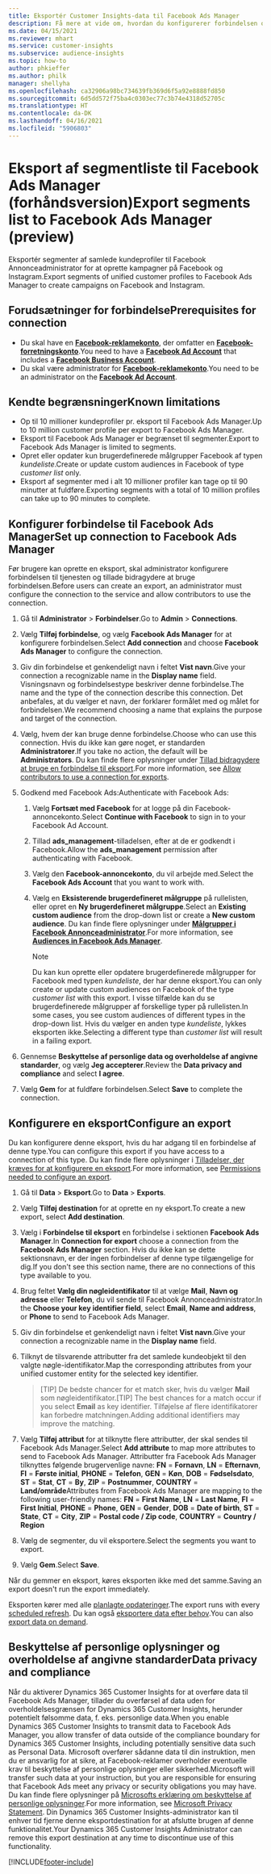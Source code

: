 ```yaml
---
title: Eksportér Customer Insights-data til Facebook Ads Manager
description: Få mere at vide om, hvordan du konfigurerer forbindelsen og eksporterer til Facebook Ads Manager.
ms.date: 04/15/2021
ms.reviewer: mhart
ms.service: customer-insights
ms.subservice: audience-insights
ms.topic: how-to
author: phkieffer
ms.author: philk
manager: shellyha
ms.openlocfilehash: ca32906a98bc734639fb369d6f5a92e8888fd850
ms.sourcegitcommit: 6d5dd572f75ba4c0303ec77c3b74e4318d52705c
ms.translationtype: HT
ms.contentlocale: da-DK
ms.lasthandoff: 04/16/2021
ms.locfileid: "5906803"
---
```

# <a name="export-segments-list-to-facebook-ads-manager-preview"></a><span data-ttu-id="9585a-103">Eksport af segmentliste til Facebook Ads Manager (forhåndsversion)</span><span class="sxs-lookup"><span data-stu-id="9585a-103">Export segments list to Facebook Ads Manager (preview)</span></span>

<span data-ttu-id="9585a-104">Eksportér segmenter af samlede kundeprofiler til Facebook Annonceadministrator for at oprette kampagner på Facebook og Instagram.</span><span class="sxs-lookup"><span data-stu-id="9585a-104">Export segments of unified customer profiles to Facebook Ads Manager to create campaigns on Facebook and Instagram.</span></span>

## <a name="prerequisites-for-connection"></a><span data-ttu-id="9585a-105">Forudsætninger for forbindelse</span><span class="sxs-lookup"><span data-stu-id="9585a-105">Prerequisites for connection</span></span>

- <span data-ttu-id="9585a-106">Du skal have en [**Facebook-reklamekonto**](https://www.facebook.com/business/learn/lessons/step-by-step-ads-manager-account), der omfatter en [**Facebook-forretningskonto**](https://business.facebook.com/).</span><span class="sxs-lookup"><span data-stu-id="9585a-106">You need to have a [**Facebook Ad Account**](https://www.facebook.com/business/learn/lessons/step-by-step-ads-manager-account) that includes a [**Facebook Business Account**](https://business.facebook.com/).</span></span>
- <span data-ttu-id="9585a-107">Du skal være administrator for [**Facebook-reklamekonto**](https://www.facebook.com/business/learn/lessons/step-by-step-ads-manager-account).</span><span class="sxs-lookup"><span data-stu-id="9585a-107">You need to be an administrator on the [**Facebook Ad Account**](https://www.facebook.com/business/learn/lessons/step-by-step-ads-manager-account).</span></span>

## <a name="known-limitations"></a><span data-ttu-id="9585a-108">Kendte begrænsninger</span><span class="sxs-lookup"><span data-stu-id="9585a-108">Known limitations</span></span>

- <span data-ttu-id="9585a-109">Op til 10 millioner kundeprofiler pr. eksport til Facebook Ads Manager.</span><span class="sxs-lookup"><span data-stu-id="9585a-109">Up to 10 million customer profile per export to Facebook Ads Manager.</span></span>
- <span data-ttu-id="9585a-110">Eksport til Facebook Ads Manager er begrænset til segmenter.</span><span class="sxs-lookup"><span data-stu-id="9585a-110">Export to Facebook Ads Manager is limited to segments.</span></span>
- <span data-ttu-id="9585a-111">Opret eller opdater kun brugerdefinerede målgrupper Facebook af typen *kundeliste*.</span><span class="sxs-lookup"><span data-stu-id="9585a-111">Create or update custom audiences in Facebook of type *customer list* only.</span></span>
- <span data-ttu-id="9585a-112">Eksport af segmenter med i alt 10 millioner profiler kan tage op til 90 minutter at fuldføre.</span><span class="sxs-lookup"><span data-stu-id="9585a-112">Exporting segments with a total of 10 million profiles can take up to 90 minutes to complete.</span></span>

## <a name="set-up-connection-to-facebook-ads-manager"></a><span data-ttu-id="9585a-113">Konfigurer forbindelse til Facebook Ads Manager</span><span class="sxs-lookup"><span data-stu-id="9585a-113">Set up connection to Facebook Ads Manager</span></span>

<span data-ttu-id="9585a-114">Før brugere kan oprette en eksport, skal administrator konfigurere forbindelsen til tjenesten og tillade bidragydere at bruge forbindelsen.</span><span class="sxs-lookup"><span data-stu-id="9585a-114">Before users can create an export, an administrator must configure the connection to the service and allow contributors to use the connection.</span></span>

1. <span data-ttu-id="9585a-115">Gå til **Administrator** > **Forbindelser**.</span><span class="sxs-lookup"><span data-stu-id="9585a-115">Go to **Admin** > **Connections**.</span></span>

1. <span data-ttu-id="9585a-116">Vælg **Tilføj forbindelse**, og vælg **Facebook Ads Manager** for at konfigurere forbindelsen.</span><span class="sxs-lookup"><span data-stu-id="9585a-116">Select **Add connection** and choose **Facebook Ads Manager** to configure the connection.</span></span>

1. <span data-ttu-id="9585a-117">Giv din forbindelse et genkendeligt navn i feltet **Vist navn**.</span><span class="sxs-lookup"><span data-stu-id="9585a-117">Give your connection a recognizable name in the **Display name** field.</span></span> <span data-ttu-id="9585a-118">Visningsnavn og forbindelsestype beskriver denne forbindelse.</span><span class="sxs-lookup"><span data-stu-id="9585a-118">The name and the type of the connection describe this connection.</span></span> <span data-ttu-id="9585a-119">Det anbefales, at du vælger et navn, der forklarer formålet med og målet for forbindelsen.</span><span class="sxs-lookup"><span data-stu-id="9585a-119">We recommend choosing a name that explains the purpose and target of the connection.</span></span>

1. <span data-ttu-id="9585a-120">Vælg, hvem der kan bruge denne forbindelse.</span><span class="sxs-lookup"><span data-stu-id="9585a-120">Choose who can use this connection.</span></span> <span data-ttu-id="9585a-121">Hvis du ikke kan gøre noget, er standarden **Administratorer**.</span><span class="sxs-lookup"><span data-stu-id="9585a-121">If you take no action, the default will be **Administrators**.</span></span> <span data-ttu-id="9585a-122">Du kan finde flere oplysninger under [Tillad bidragydere at bruge en forbindelse til eksport](connections.md#allow-contributors-to-use-a-connection-for-exports).</span><span class="sxs-lookup"><span data-stu-id="9585a-122">For more information, see [Allow contributors to use a connection for exports](connections.md#allow-contributors-to-use-a-connection-for-exports).</span></span>

1. <span data-ttu-id="9585a-123">Godkend med Facebook Ads:</span><span class="sxs-lookup"><span data-stu-id="9585a-123">Authenticate with Facebook Ads:</span></span> 

   1. <span data-ttu-id="9585a-124">Vælg **Fortsæt med Facebook** for at logge på din Facebook-annoncekonto.</span><span class="sxs-lookup"><span data-stu-id="9585a-124">Select **Continue with Facebook** to sign in to your Facebook Ad Account.</span></span>

   1. <span data-ttu-id="9585a-125">Tillad **ads_management**-tilladelsen, efter at de er godkendt i Facebook.</span><span class="sxs-lookup"><span data-stu-id="9585a-125">Allow the **ads_management** permission after authenticating with Facebook.</span></span>

   1. <span data-ttu-id="9585a-126">Vælg den **Facebook-annoncekonto**, du vil arbejde med.</span><span class="sxs-lookup"><span data-stu-id="9585a-126">Select the **Facebook Ads Account** that you want to work with.</span></span>

   1. <span data-ttu-id="9585a-127">Vælg en **Eksisterende brugerdefineret målgruppe** på rullelisten, eller opret en **Ny brugerdefineret målgruppe**.</span><span class="sxs-lookup"><span data-stu-id="9585a-127">Select an **Existing custom audience** from the drop-down list or create a **New custom audience**.</span></span> <span data-ttu-id="9585a-128">Du kan finde flere oplysninger under [**Målgrupper i Facebook Annonceadministrator**](https://www.facebook.com/business/help/744354708981227?id=2469097953376494).</span><span class="sxs-lookup"><span data-stu-id="9585a-128">For more information, see [**Audiences in Facebook Ads Manager**](https://www.facebook.com/business/help/744354708981227?id=2469097953376494).</span></span>
      > [!NOTE]
      > <span data-ttu-id="9585a-129">Du kan kun oprette eller opdatere brugerdefinerede målgrupper for Facebook med typen *kundeliste*, der har denne eksport.</span><span class="sxs-lookup"><span data-stu-id="9585a-129">You can only create or update custom audiences on Facebook of the type *customer list* with this export.</span></span> <span data-ttu-id="9585a-130">I visse tilfælde kan du se brugerdefinerede målgrupper af forskellige typer på rullelisten.</span><span class="sxs-lookup"><span data-stu-id="9585a-130">In some cases, you see custom audiences of different types in the drop-down list.</span></span> <span data-ttu-id="9585a-131">Hvis du vælger en anden type *kundeliste*, lykkes eksporten ikke.</span><span class="sxs-lookup"><span data-stu-id="9585a-131">Selecting a different type than *customer list* will result in a failing export.</span></span> 

1. <span data-ttu-id="9585a-132">Gennemse **Beskyttelse af personlige data og overholdelse af angivne standarder**, og vælg **Jeg accepterer**.</span><span class="sxs-lookup"><span data-stu-id="9585a-132">Review the **Data privacy and compliance** and select **I agree**.</span></span>

1. <span data-ttu-id="9585a-133">Vælg **Gem** for at fuldføre forbindelsen.</span><span class="sxs-lookup"><span data-stu-id="9585a-133">Select **Save** to complete the connection.</span></span>

## <a name="configure-an-export"></a><span data-ttu-id="9585a-134">Konfigurere en eksport</span><span class="sxs-lookup"><span data-stu-id="9585a-134">Configure an export</span></span>

<span data-ttu-id="9585a-135">Du kan konfigurere denne eksport, hvis du har adgang til en forbindelse af denne type.</span><span class="sxs-lookup"><span data-stu-id="9585a-135">You can configure this export if you have access to a connection of this type.</span></span> <span data-ttu-id="9585a-136">Du kan finde flere oplysninger i [Tilladelser, der kræves for at konfigurere en eksport](export-destinations.md#set-up-a-new-export).</span><span class="sxs-lookup"><span data-stu-id="9585a-136">For more information, see [Permissions needed to configure an export](export-destinations.md#set-up-a-new-export).</span></span>

1. <span data-ttu-id="9585a-137">Gå til **Data** > **Eksport**.</span><span class="sxs-lookup"><span data-stu-id="9585a-137">Go to **Data** > **Exports**.</span></span>

1. <span data-ttu-id="9585a-138">Vælg **Tilføj destination** for at oprette en ny eksport.</span><span class="sxs-lookup"><span data-stu-id="9585a-138">To create a new export, select **Add destination**.</span></span> 

1. <span data-ttu-id="9585a-139">Vælg i **Forbindelse til eksport** en forbindelse i sektionen **Facebook Ads Manager**.</span><span class="sxs-lookup"><span data-stu-id="9585a-139">In **Connection for export** choose a connection from the **Facebook Ads Manager** section.</span></span> <span data-ttu-id="9585a-140">Hvis du ikke kan se dette sektionsnavn, er der ingen forbindelser af denne type tilgængelige for dig.</span><span class="sxs-lookup"><span data-stu-id="9585a-140">If you don't see this section name, there are no connections of this type available to you.</span></span>

1. <span data-ttu-id="9585a-141">Brug feltet **Vælg din nøgleidentifikator** til at vælge **Mail**, **Navn og adresse** eller **Telefon**, du vil sende til Facebook Annonceadministrator.</span><span class="sxs-lookup"><span data-stu-id="9585a-141">In the **Choose your key identifier field**, select **Email**, **Name and address**, or **Phone** to send to Facebook Ads Manager.</span></span> 

1. <span data-ttu-id="9585a-142">Giv din forbindelse et genkendeligt navn i feltet **Vist navn**.</span><span class="sxs-lookup"><span data-stu-id="9585a-142">Give your connection a recognizable name in the **Display name** field.</span></span>

1. <span data-ttu-id="9585a-143">Tilknyt de tilsvarende attributter fra det samlede kundeobjekt til den valgte nøgle-identifikator.</span><span class="sxs-lookup"><span data-stu-id="9585a-143">Map the corresponding attributes from your unified customer entity for the selected key identifier.</span></span>
   > <span data-ttu-id="9585a-144">[TIP] De bedste chancer for et match sker, hvis du vælger **Mail** som nøgleidentifikator.</span><span class="sxs-lookup"><span data-stu-id="9585a-144">[TIP] The best chances for a match occur if you select **Email** as key identifier.</span></span> <span data-ttu-id="9585a-145">Tilføjelse af flere identifikatorer kan forbedre matchningen.</span><span class="sxs-lookup"><span data-stu-id="9585a-145">Adding additional identifiers may improve the matching.</span></span>

1. <span data-ttu-id="9585a-146">Vælg **Tilføj attribut** for at tilknytte flere attributter, der skal sendes til Facebook Ads Manager.</span><span class="sxs-lookup"><span data-stu-id="9585a-146">Select **Add attribute** to map more attributes to send to Facebook Ads Manager.</span></span> <span data-ttu-id="9585a-147">Attributter fra Facebook Ads Manager tilknyttes følgende brugervenlige navne: **FN** = **Fornavn**, **LN** = **Efternavn**, **FI** = **Første initial**, **PHONE** = **Telefon**, **GEN** = **Køn**, **DOB** = **Fødselsdato**, **ST** = **Stat**, **CT** = **By**, **ZIP** = **Postnummer**, **COUNTRY** = **Land/område**</span><span class="sxs-lookup"><span data-stu-id="9585a-147">Attributes from Facebook Ads Manager are mapping to the following user-friendly names: **FN** = **First Name**, **LN** = **Last Name**, **FI** = **First Initial**, **PHONE** = **Phone**, **GEN** = **Gender**, **DOB** = **Date of birth**, **ST** = **State**, **CT** = **City**, **ZIP** = **Postal code / Zip code**, **COUNTRY** = **Country / Region**</span></span>

1. <span data-ttu-id="9585a-148">Vælg de segmenter, du vil eksportere.</span><span class="sxs-lookup"><span data-stu-id="9585a-148">Select the segments you want to export.</span></span>

1. <span data-ttu-id="9585a-149">Vælg **Gem**.</span><span class="sxs-lookup"><span data-stu-id="9585a-149">Select **Save**.</span></span>

<span data-ttu-id="9585a-150">Når du gemmer en eksport, køres eksporten ikke med det samme.</span><span class="sxs-lookup"><span data-stu-id="9585a-150">Saving an export doesn't run the export immediately.</span></span>

<span data-ttu-id="9585a-151">Eksporten kører med alle [planlagte opdateringer](system.md#schedule-tab).</span><span class="sxs-lookup"><span data-stu-id="9585a-151">The export runs with every [scheduled refresh](system.md#schedule-tab).</span></span> <span data-ttu-id="9585a-152">Du kan også [eksportere data efter behov](export-destinations.md#run-exports-on-demand).</span><span class="sxs-lookup"><span data-stu-id="9585a-152">You can also [export data on demand](export-destinations.md#run-exports-on-demand).</span></span> 

## <a name="data-privacy-and-compliance"></a><span data-ttu-id="9585a-153">Beskyttelse af personlige oplysninger og overholdelse af angivne standarder</span><span class="sxs-lookup"><span data-stu-id="9585a-153">Data privacy and compliance</span></span>

<span data-ttu-id="9585a-154">Når du aktiverer Dynamics 365 Customer Insights for at overføre data til Facebook Ads Manager, tillader du overførsel af data uden for overholdelsesgrænsen for Dynamics 365 Customer Insights, herunder potentielt følsomme data, f. eks. personlige data.</span><span class="sxs-lookup"><span data-stu-id="9585a-154">When you enable Dynamics 365 Customer Insights to transmit data to Facebook Ads Manager, you allow transfer of data outside of the compliance boundary for Dynamics 365 Customer Insights, including potentially sensitive data such as Personal Data.</span></span> <span data-ttu-id="9585a-155">Microsoft overfører sådanne data til din instruktion, men du er ansvarlig for at sikre, at Facebook-reklamer overholder eventuelle krav til beskyttelse af personlige oplysninger eller sikkerhed.</span><span class="sxs-lookup"><span data-stu-id="9585a-155">Microsoft will transfer such data at your instruction, but you are responsible for ensuring that Facebook Ads meet any privacy or security obligations you may have.</span></span> <span data-ttu-id="9585a-156">Du kan finde flere oplysninger på [Microsofts erklæring om beskyttelse af personlige oplysninger](https://go.microsoft.com/fwlink/?linkid=396732).</span><span class="sxs-lookup"><span data-stu-id="9585a-156">For more information, see [Microsoft Privacy Statement](https://go.microsoft.com/fwlink/?linkid=396732).</span></span>
<span data-ttu-id="9585a-157">Din Dynamics 365 Customer Insights-administrator kan til enhver tid fjerne denne eksportdestination for at afslutte brugen af denne funktionalitet.</span><span class="sxs-lookup"><span data-stu-id="9585a-157">Your Dynamics 365 Customer Insights Administrator can remove this export destination at any time to discontinue use of this functionality.</span></span>


[!INCLUDE[footer-include](../includes/footer-banner.md)]
